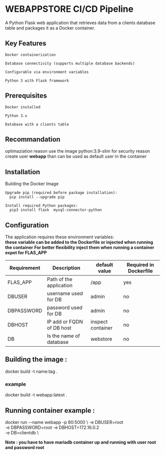# WEBAPPSTORE CI/CD Pipeline

A Python Flask web application that retrieves data from a clients database table and packages it as a Docker container.

## Key Features

    Docker containerization

    Database connectivity (supports multiple database backends)

    Configurable via environment variables

    Python 3 with Flask framework

## Prerequisites

    Docker installed

    Python 3.x

    Database with a clients table

## Recommandation 
optimaziation reason use the image python:3.9-slim 
for security reason create user **webapp** than can be used as default user in the container 


## Installation
Building the Docker Image

    Upgrade pip (required before package installation):
      pip install --upgrade pip

    Install required Python packages:
      pip3 install flask  mysql-connector-python

## Configuration

The application requires these environment variables:       
**these variable can be added to the Dockerfile or injected when running the container**
**For better flexibility inject them when running a container expet for  FLAS_APP**
 
 Requirement | Description               | default value      |Required in Dockerfile |
|------------|---------------------------|--------------------|------------------------
| FLAS_APP   | Path of the application   | /app               |      yes              |
| DBUSER     | username used for DB      | admin              |      no               |
| DBPASSWORD | password used for DB      | admin              |      no               |
| DBHOST     | IP add or FQDN of DB host | inspect container  |      no               |
| DB         | Is the name of database   | webstore           |      no               | 


## Building the image :
docker build -t name:tag .

### example 
docker build -t webapp:latest .

## Running container example : 
docker run --name webapp -p 80:5000 \ 
    -e DBUSER=root \
    -e DBPASSWORD=root 
    -e DBHOST=172.16.0.2 \
    -e DB=clientdb \ 

**Note : you have to have mariadb container up and running with user root and password root**



